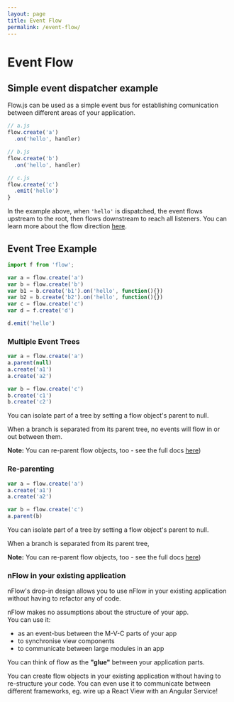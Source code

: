 ```yaml
---
layout: page
title: Event Flow
permalink: /event-flow/
---
```


# Event Flow

## Simple event dispatcher example
Flow.js can be used as a simple event bus for establishing comunication between different areas of your application.

<figure class='example1' ></figure>
<script type="text/javascript">(function(){
  
  var dom = d3.select('.example1')
  var f = nflow.create('flow.js').parent(null)
  tree()
    .dom(dom.node())
    .flow(f)

  f.create('a').on('hello', function(){})
  f.create('b').on('hello', function(){})
  f.create('c')
    .emit('hello')
    

}())</script>
```js
// a.js
flow.create('a')
  .on('hello', handler)

// b.js
flow.create('b')
  .on('hello', handler)

// c.js
flow.create('c')
  .emit('hello')
}
```
In the example above, when `'hello'` is dispatched, the event flows upstream to the root, then flows downstream to reach all listeners. You can learn more about the flow direction [here](/flow-direction).


## Event Tree Example
<figure class='example2' ></figure>
<script type="text/javascript">(function(){

  var dom = d3.select('.example2')
  var f = nflow.create('flow.js').parent(null)
  tree()
    .dom(dom.node())
    .flow(f)

  var a = f.create('a')
  var b = f.create('b')
  var c = f.create('c')
  var d = b.create('b1').on('hello', function(){})
  var e = b.create('b2').on('hello', function(){})
  var d = f.create('d')

  d.emit('hello')

}())</script>
```js
import f from 'flow';

var a = flow.create('a')
var b = flow.create('b')
var b1 = b.create('b1').on('hello', function(){})
var b2 = b.create('b2').on('hello', function(){})
var c = flow.create('c')
var d = f.create('d')

d.emit('hello')
```


### Multiple Event Trees
<figure class='example3' ></figure>
<script type="text/javascript">(function(){

  var dom = d3.select('.example3')
  var f = nflow.create('flow.js').parent(null)
  tree()
    .dom(dom.node())
    .flow(f)

  var a = f.create('a')
  setTimeout(function(){ a.parent(null) }, 2000)
  a.create('a1')
  a.create('a2')

  var b = f.create('c')
  b.create('c1')
  b.create('c2')

}())</script>
```js
var a = flow.create('a')
a.parent(null)
a.create('a1')
a.create('a2')

var b = flow.create('c')
b.create('c1')
b.create('c2')
```
You can isolate part of a tree by setting a flow object's parent to null.

When a branch is separated from its parent tree, no events will flow in or out between them. 

**Note:** You can re-parent flow objects, too - see the full docs [here]())



### Re-parenting
<figure class='example4' ></figure>
<script type="text/javascript">(function(){

  var dom = d3.select('.example4')
  var f = nflow.create('flow.js').parent(null)
  tree()
    .dom(dom.node())
    .flow(f)

  var a = f.create('a')
  a.create('a1')
  a.create('a2')
  a.create('a3')

  var b = f.create('b')
  setTimeout(function(){ a.parent(b) }, 2000)
  

}())</script>
```js
var a = flow.create('a')
a.create('a1')
a.create('a2')

var b = flow.create('c')
a.parent(b)
```
You can isolate part of a tree by setting a flow object's parent to null.

When a branch is separated from its parent tree, 

**Note:** You can re-parent flow objects, too - see the full docs [here]())


### nFlow in your existing application
nFlow's drop-in design allows you to use nFlow in your existing application without having to refactor any of code.

nFlow makes no assumptions about the structure of your app.
<br />You can use it:

 - as an event-bus between the M-V-C parts of your app
 - to synchronise view components
 - to communicate between large modules in an app

You can think of flow as the **"glue"** between your application parts. 

You can create flow objects in your existing application without having to re-structure your code. You can even use it to communicate between different frameworks, eg. wire up a React View with an Angular Service!

